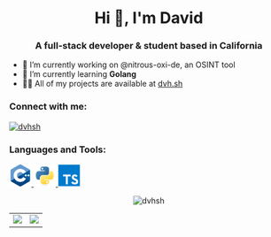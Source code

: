 <h1 align="center">Hi 👋, I'm David</h1>
<h3 align="center">A full-stack developer & student based in California</h3>

- 🔭 I’m currently working on @nitrous-oxi-de, an OSINT tool
- 🌱 I’m currently learning **Golang**
- 👨‍💻 All of my projects are available at [dvh.sh](https://dvh.sh)

<h3 align="left">Connect with me:</h3>
<p align="left">
  <a href="https://www.leetcode.com/dvhsh" target="blank">
    <img align="center" src="https://raw.githubusercontent.com/rahuldkjain/github-profile-readme-generator/master/src/images/icons/Social/leet-code.svg" alt="dvhsh" height="30" width="40" />
  </a>
</p>

<h3 align="left">Languages and Tools:</h3>
<p align="left">
  <a href="https://www.w3schools.com/cpp/" target="_blank" rel="noreferrer">
    <img src="https://raw.githubusercontent.com/devicons/devicon/master/icons/cplusplus/cplusplus-original.svg" alt="cplusplus" width="40" height="40"/>
  </a>
  <a href="https://www.python.org" target="_blank" rel="noreferrer">
    <img src="https://raw.githubusercontent.com/devicons/devicon/master/icons/python/python-original.svg" alt="python" width="40" height="40"/>
  </a>
  <a href="https://www.typescriptlang.org/" target="_blank" rel="noreferrer">
    <img src="https://raw.githubusercontent.com/devicons/devicon/master/icons/typescript/typescript-original.svg" alt="typescript" width="40" height="40"/>
  </a>
</p>

<p align="center">
  <img src="https://github-readme-streak-stats.herokuapp.com/?user=dvhsh&theme=dark" alt="dvhsh" />
</p>

<p align="center">
  <table>
    <tr>
      <td><img height="200" src="https://gh-rdme.vercel.app/api?username=dvhsh&theme=material-palenight" /></td>
      <td><img height="200" src="https://gh-rdme.vercel.app/api/top-langs?username=dvhsh&theme=material-palenight&layout=compact&langs_count=8&card_width=320" /></td>
    </tr>
  </table>
</p>
